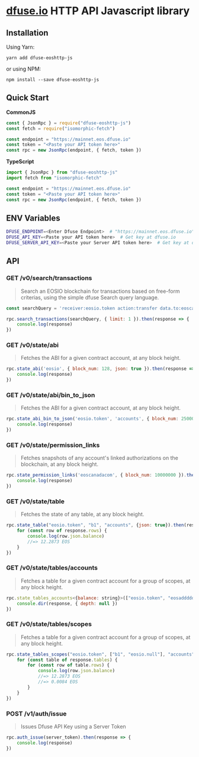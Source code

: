 # [dfuse.io](https://www.dfuse.io) HTTP API Javascript library

## Installation

Using Yarn:

```
yarn add dfuse-eoshttp-js
```

or using NPM:

```
npm install --save dfuse-eoshttp-js
```

## Quick Start

**CommonJS**

```js
const { JsonRpc } = require("dfuse-eoshttp-js")
const fetch = require("isomorphic-fetch")

const endpoint = "https://mainnet.eos.dfuse.io"
const token = "<Paste your API token here>"
const rpc = new JsonRpc(endpoint, { fetch, token })
```

**TypeScript**

```ts
import { JsonRpc } from "dfuse-eoshttp-js"
import fetch from "isomorphic-fetch"

const endpoint = "https://mainnet.eos.dfuse.io"
const token = "<Paste your API token here>"
const rpc = new JsonRpc(endpoint, { fetch, token })
```

## ENV Variables

```bash
DFUSE_ENDPOINT=<Enter Dfuse Endpoint>  # "https://mainnet.eos.dfuse.io"
DFUSE_API_KEY=<Paste your API token here>  # Get key at dfuse.io
DFUSE_SERVER_API_KEY=<Paste your Server API token here>  # Get key at dfuse.io
```

## API

### GET /v0/search/transactions

> Search an EOSIO blockchain for transactions based on free-form criterias, using the simple dfuse Search query language.

```js
const searchQuery = 'receiver:eosio.token action:transfer data.to:eoscafeblock'

rpc.search_transactions(searchQuery, { limit: 1 }).then(response => {
    console.log(response)
})
```

### GET /v0/state/abi

> Fetches the ABI for a given contract account, at any block height.

```js
rpc.state_abi('eosio', { block_num: 128, json: true }).then(response => {
    console.log(response)
})
```

### GET /v0/state/abi/bin_to_json

> Fetches the ABI for a given contract account, at any block height.

```js
rpc.state_abi_bin_to_json('eosio.token', 'accounts', { block_num: 2500000, "hex_rows":["aa2c0b010000000004454f5300000000"] }).then(response => {
    console.log(response)
})
```

### GET /v0/state/permission_links

> Fetches snapshots of any account's linked authorizations on the blockchain, at any block height.

```js
rpc.state_permission_links('eoscanadacom', { block_num: 10000000 }).then(response => {
    console.log(response)
})
```

### GET /v0/state/table

> Fetches the state of any table, at any block height.

```js
rpc.state_table("eosio.token", "b1", "accounts", {json: true}).then(response => {
    for (const row of response.rows) {
        console.log(row.json.balance)
        //=> 12.2873 EOS
    }
})
```

### GET /v0/state/tables/accounts

> Fetches a table for a given contract account for a group of scopes, at any block height.

```js
rpc.state_tables_accounts<{balance: string}>(["eosio.token", "eosadddddddd", "tokenbyeocat"], "b1", "accounts", {block_num: 25000000, json: true}).then(response => {
    console.dir(response, { depth: null })
})
```

### GET /v0/state/tables/scopes

> Fetches a table for a given contract account for a group of scopes, at any block height.

```js
rpc.state_tables_scopes("eosio.token", ["b1", "eosio.null"], "accounts", {json: true}).then(response => {
    for (const table of response.tables) {
        for (const row of table.rows) {
            console.log(row.json.balance)
            //=> 12.2873 EOS
            //=> 0.0084 EOS
        }
    }
})
```
### POST /v1/auth/issue

> Issues Dfuse API Key using a Server Token

```js
rpc.auth_issue(server_token).then(response => {
    console.log(response)
})
```